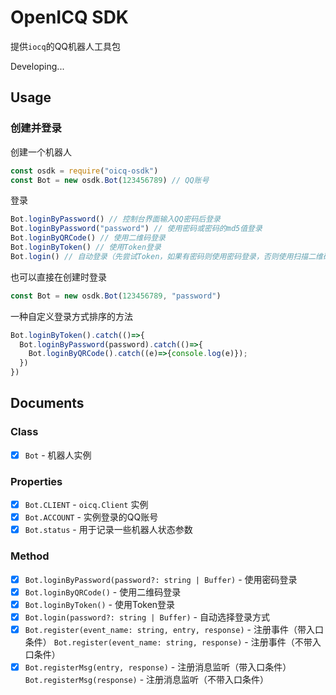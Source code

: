 # OpenICQ SDK

提供`iocq`的QQ机器人工具包

Developing...

## Usage

### 创建并登录

创建一个机器人

```javascript
const osdk = require("oicq-osdk")
const Bot = new osdk.Bot(123456789) // QQ账号
```

登录

```javascript
Bot.loginByPassword() // 控制台界面输入QQ密码后登录
Bot.loginByPassword("password") // 使用密码或密码的md5值登录
Bot.loginByQRCode() // 使用二维码登录
Bot.loginByToken() // 使用Token登录
Bot.login() // 自动登录（先尝试Token，如果有密码则使用密码登录，否则使用扫描二维码登录）
```

也可以直接在创建时登录

```javascript
const Bot = new osdk.Bot(123456789, "password")
```

一种自定义登录方式排序的方法

```javascript
Bot.loginByToken().catch(()=>{
  Bot.loginByPassword(password).catch(()=>{
    Bot.loginByQRCode().catch((e)=>{console.log(e)});
  })
})
```

## Documents

### Class

- [x] `Bot` - 机器人实例

### Properties

- [x] `Bot.CLIENT` - `oicq.Client` 实例
- [x] `Bot.ACCOUNT` - 实例登录的QQ账号
- [x] `Bot.status` - 用于记录一些机器人状态参数

### Method

- [x] `Bot.loginByPassword(password?: string | Buffer)` - 使用密码登录
- [x] `Bot.loginByQRCode()` - 使用二维码登录
- [x] `Bot.loginByToken()` - 使用Token登录
- [x] `Bot.login(password?: string | Buffer)` - 自动选择登录方式
- [x] `Bot.register(event_name: string, entry, response)` - 注册事件（带入口条件）
      `Bot.register(event_name: string, response)` - 注册事件（不带入口条件）
- [x] `Bot.registerMsg(entry, response)` - 注册消息监听（带入口条件）
      `Bot.registerMsg(response)` - 注册消息监听（不带入口条件）
